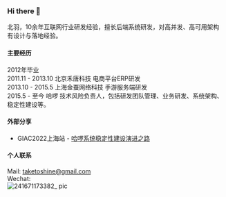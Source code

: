 ### Hi there 👋
北羽，10余年互联网行业研发经验，擅长后端系统研发，对高并发、高可用架构有设计与落地经验。

#### 主要经历
2012年毕业<br>
2011.11 - 2013.10 北京禾唐科技 电商平台ERP研发<br>
2013.10 - 2015.5  上海金蚕网络科技 手游服务端研发<br>
2015.5 - 至今 哈啰 技术风险负责人，包括研发团队管理、业务研发、系统架构、稳定性建设等。

#### 外部分享
- GIAC2022上海站 - [哈啰系统稳定性建设演进之路](https://giac.msup.com.cn/2022sh/course?id=16354)

#### 个人联系
Mail: taketoshine@gmail.com<br>
Wechat: <br>
![241671173382_ pic](https://user-images.githubusercontent.com/2612991/208039579-6f68727e-0d87-4738-bc99-597c11ede735.jpg)
